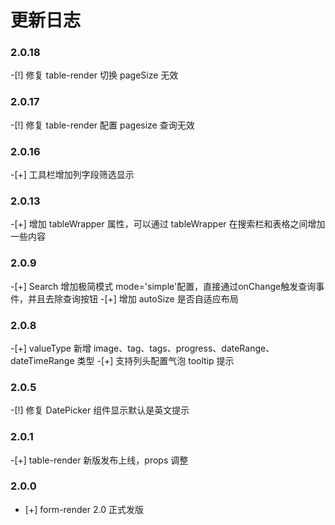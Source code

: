 # 更新日志

### 2.0.18
-[!] 修复 table-render 切换 pageSize 无效
### 2.0.17
-[!] 修复 table-render 配置 pagesize 查询无效
### 2.0.16
-[+] 工具栏增加列字段筛选显示

### 2.0.13
-[+] 增加 tableWrapper 属性，可以通过 tableWrapper 在搜索栏和表格之间增加一些内容
### 2.0.9
-[+] Search 增加极简模式 mode='simple'配置，直接通过onChange触发查询事件，并且去除查询按钮
-[+] 增加 autoSize 是否自适应布局

### 2.0.8
-[+] valueType 新增 image、tag、tags、progress、dateRange、dateTimeRange 类型
-[+] 支持列头配置气泡 tooltip 提示

### 2.0.5
-[!] 修复 DatePicker 组件显示默认是英文提示
### 2.0.1
-[+] table-render 新版发布上线，props 调整
### 2.0.0

- [+] form-render 2.0 正式发版
